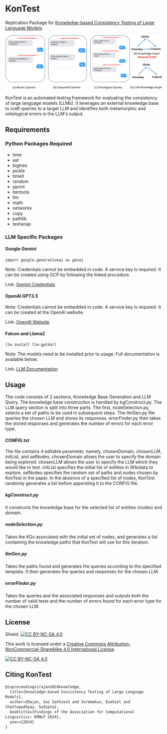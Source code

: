 # KonTest
Replication Package for [Knowledge-based Consistency Testing of Large Language Models](https://arxiv.org/abs/2407.12830)

![KonTest Overview](overview-approach.png)

KonTest is an automated testing framework for evaluating the consistency of large language models (LLMs). It leverages an external knowledge base to craft queries to a target LLM and identifies both metamorphic and ontological errors in the LLM's output.

## Requirements

### Python Packages Required

* time
* ast
* bigtree
* pickle
* timeit
* random
* pprint
* itertools
* llm
* math
* networkx
* copy
* pathlib
* textwrap

### LLM Specific Packages

#### Google Gemini

```
import google.generativeai as genai
```

Note: Credentials cannot be embedded in code. A service key is required.
It can be created using GCP by following the linked procedure.

Link: [Gemini Credentials](https://aistudio.google.com/app/apikey)

#### OpenAI GPT3.5


Note: Credentials cannot be embedded in code. A service key is required.
It can be created at the OpenAI website.

Link: [OpenAI Website](https://openai.com/)

#### Falcon and Llama2

```
llm install llm-gpt4all
```

Note: The models need to be installed prior to usage. Full documentation is available below.

Link: [LLM Documentation](https://llm.datasette.io/en/stable/other-models.html)


## Usage

The code consists of 2 sections, Knowledge Base Generation and LLM Query. The knowledge base construction is handled by kgConstruct.py. The LLM query section is split into three parts. The first, nodeSelection.py, selects a set of paths to be used in subsequent steps. The llmGen.py file queries the chosen LLM and stores its responses. errorFinder.py then takes the stored responses and generates the number of errors for each error type.

#### CONFIG.txt

The file contains 4 editable parameter, namely, chosenDomain, chosenLLM, initList, and selNodes. chosenDomain allows the user to specify the domain being explored. chosenLLM allows the user to specify the LLM which they would like to test. initList specifies the initial list of entities in Wikidata to explore. selNodes specifies the random set of paths and nodes chosen by KonTest in the paper. In the absence of a specified list of nodes, KonTest randomly generates a list before appending it to the CONFIG file.

##### kgConstruct.py

It constructs the knowledge base for the selected list of entities (nodes) and domain.

##### nodeSelection.py

Takes the KGs associated with the initial set of nodes, and generates a list containing the knowledge paths that KonTest will use for this iteration.

##### llmGen.py

Takes the paths found and generates the queries according to the specified template. It then generates the queries and responses for the chosen LLM.

##### errorFinder.py

Takes the queries and the associated responses and outputs both the number of valid tests and the number of errors found for each error type for the chosen LLM.

## License

Shield: [![CC BY-NC-SA 4.0][cc-by-nc-sa-shield]][cc-by-nc-sa]

This work is licensed under a
[Creative Commons Attribution-NonCommercial-ShareAlike 4.0 International License][cc-by-nc-sa].

[![CC BY-NC-SA 4.0][cc-by-nc-sa-image]][cc-by-nc-sa]

[cc-by-nc-sa]: http://creativecommons.org/licenses/by-nc-sa/4.0/
[cc-by-nc-sa-image]: https://licensebuttons.net/l/by-nc-sa/4.0/88x31.png
[cc-by-nc-sa-shield]: https://img.shields.io/badge/License-CC%20BY--NC--SA%204.0-lightgrey.svg

## Citing KonTest

```
@inproceedings{rajan2024knowledge,
  title={Knowledge-based Consistency Testing of Large Language Models},
  author={Rajan, Sai Sathiesh and Soremekun, Ezekiel and Chattopadhyay, Sudipta},
  booktitle={Findings of the Association for Computational Linguistics: EMNLP 2024},
  year={2024}
}
```

